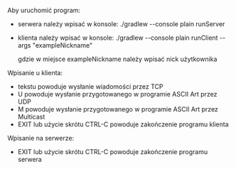 

Aby uruchomić program:

 - serwera należy wpisać w konsole:
    ./gradlew --console plain runServer

 - klienta należy wpisać w konsole:
    ./gradlew --console plain runClient --args "exampleNickname"
    
    gdzie w miejsce exampleNickname należy wpisać nick użytkownika


Wpisanie u klienta:
- tekstu powoduje wysłanie wiadomości przez TCP
- U powoduje wysłanie przygotowanego w programie ASCII Art przez UDP
- M powoduje wysłanie przygotowanego w programie ASCII Art przez Multicast
- EXIT lub użycie skrótu CTRL-C powoduje zakończenie programu klienta


Wpisanie na serwerze:
- EXIT lub użycie skrótu CTRL-C powoduje zakończenie programu serwera
